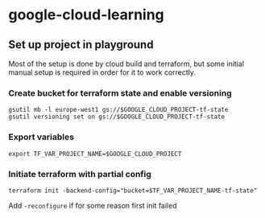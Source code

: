 # google-cloud-learning

## Set up project in playground

Most of the setup is done by cloud build and terraform, but some initial manual setup is required in order for it to
work correctly.

### Create bucket for terraform state and enable versioning

```
gsutil mb -l europe-west1 gs://$GOOGLE_CLOUD_PROJECT-tf-state
gsutil versioning set on gs://$GOOGLE_CLOUD_PROJECT-tf-state
```

### Export variables

`export TF_VAR_PROJECT_NAME=$GOOGLE_CLOUD_PROJECT`

### Initiate terraform with partial config

`terraform init -backend-config="bucket=$TF_VAR_PROJECT_NAME-tf-state"`

Add `-reconfigure` if for some reason first init failed